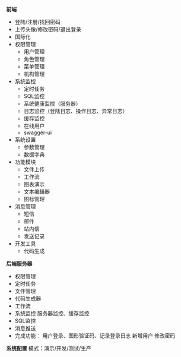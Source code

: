 
**前端**
- 登陆/注册/找回密码
- 上传头像/修改密码/退出登录
- 国际化
- 权限管理
    - 用户管理
    - 角色管理
    - 菜单管理
    - 机构管理
- 系统监控
    - 定时任务
    - SQL监控
    - 系统健康监控（服务器）
    - 日志监控（登陆日志、操作日志、异常日志）
    - 缓存监控
    - 在线用户
    - swagger-ui
- 系统设置
    - 参数管理
    - 数据字典
- 功能模块
    - 文件上传
    - 工作流
    - 图表演示
    - 文本编辑器
    - 图标管理
- 消息管理
    - 短信
    - 邮件
    - 站内信
    - 发送记录
- 开发工具
    - 代码生成


**后端服务器**
- 权限管理
- 定时任务
- 文件管理
- 代码生成器
- 工作流
- 系统监控 服务器监控、缓存监控
- SQL监控
- 消息推送
- 完成功能：
    用户登录、图形验证码、记录登录日志
    新增用户
    修改密码

**系统配置**
模式：演示/开发/测试/生产